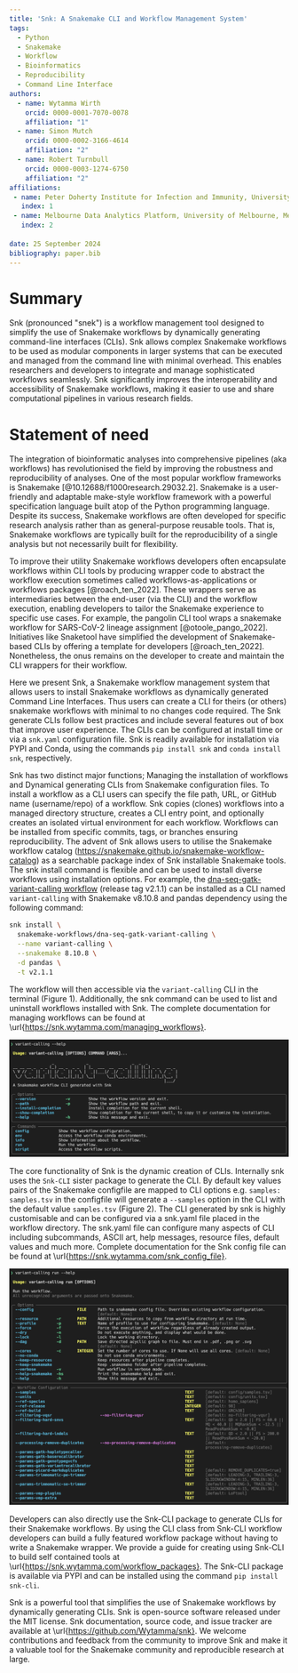 ```yaml
---
title: 'Snk: A Snakemake CLI and Workflow Management System'
tags:
  - Python
  - Snakemake
  - Workflow
  - Bioinformatics
  - Reproducibility
  - Command Line Interface
authors:
  - name: Wytamma Wirth
    orcid: 0000-0001-7070-0078
    affiliation: "1"
  - name: Simon Mutch
    orcid: 0000-0002-3166-4614
    affiliation: "2"
  - name: Robert Turnbull
    orcid: 0000-0003-1274-6750
    affiliation: "2"
affiliations:
 - name: Peter Doherty Institute for Infection and Immunity, University of Melbourne, Australia
   index: 1
 - name: Melbourne Data Analytics Platform, University of Melbourne, Melbourne 3010, Australia
   index: 2

date: 25 September 2024
bibliography: paper.bib
---
```


# Summary

Snk (pronounced "snek") is a workflow management tool designed to simplify the use of Snakemake workflows by dynamically generating command-line interfaces (CLIs). Snk allows complex Snakemake workflows to be used as modular components in larger systems that can be executed and managed from the command line with minimal overhead. This enables researchers and developers to integrate and manage sophisticated workflows seamlessly. Snk significantly improves the interoperability and accessibility of Snakemake workflows, making it easier to use and share computational pipelines in various research fields.

# Statement of need

The integration of bioinformatic analyses into comprehensive pipelines (aka workflows) has revolutionised the field by improving the robustness and reproducibility of analyses. One of the most popular workflow frameworks is Snakemake [@10.12688/f1000research.29032.2]. Snakemake is a user-friendly and adaptable make-style workflow framework with a powerful specification language built atop of the Python programming language. Despite its success, Snakemake workflows are often developed for specific research analysis rather than as general-purpose reusable tools. That is, Snakemake workflows are typically built for the reproducibility of a single analysis but not necessarily built for flexibility. 

To improve their utility Snakemake workflows developers often encapsulate workflows within CLI tools by producing wrapper code to abstract the workflow execution sometimes called workflows-as-applications or workflows packages [@roach_ten_2022]. These wrappers serve as intermediaries between the end-user (via the CLI) and the workflow execution, enabling developers to tailor the Snakemake experience to specific use cases. For example, the pangolin CLI tool wraps a snakemake workflow for SARS-CoV-2 lineage assignment [@otoole_pango_2022]. Initiatives like Snaketool have simplified the development of Snakemake-based CLIs by offering a template for developers [@roach_ten_2022]. Nonetheless, the onus remains on the developer to create and maintain the CLI wrappers for their workflow.

Here we present Snk, a Snakemake workflow management system that allows users to install Snakemake workflows as dynamically generated Command Line Interfaces. Thus users can create a CLI for theirs (or others) snakemake workflows with minimal to no changes code required. The Snk generate CLIs follow best practices and include several features out of box that improve user experience. The CLIs can be configured at install time or via a `snk.yaml` configuration file. Snk is readily available for installation via PYPI and Conda, using the commands `pip install snk` and `conda install snk`, respectively.

Snk has two distinct major functions; Managing the installation of workflows and Dynamical generating CLIs from Snakemake configuration files. To install a workflow as a CLI users can specify the file path, URL, or GitHub name (username/repo) of a workflow. Snk copies (clones) workflows into a managed directory structure, creates a CLI entry point, and optionally creates an isolated virtual environment for each workflow. Workflows can be installed from specific commits, tags, or branches ensuring reproducibility. The advent of Snk allows users to utilise the Snakemake workflow catalog (https://snakemake.github.io/snakemake-workflow-catalog) as a searchable package index of Snk installable Snakemake tools. The snk install command is flexible and can be used to install diverse workflows using installation options. For example, the [dna-seq-gatk-variant-calling workflow](https://github.com/snakemake-workflows/dna-seq-gatk-variant-calling) (release tag v2.1.1) can be installed as a CLI named `variant-calling` with Snakemake v8.10.8 and pandas dependency using the following command:

```bash
snk install \
  snakemake-workflows/dna-seq-gatk-variant-calling \
  --name variant-calling \
  --snakemake 8.10.8 \
  -d pandas \
  -t v2.1.1
```

The workflow will then accessible via the `variant-calling` CLI in the terminal (Figure 1). Additionally, the snk command can be used to list and uninstall workflows installed with Snk. The complete documentation for managing workflows can be found at \url{https://snk.wytamma.com/managing_workflows}.

![The `variant-calling` CLI generated by Snk.](docs/images/variant-calling-cli.png)

The core functionality of Snk is the dynamic creation of CLIs. Internally snk uses the `Snk-CLI` sister package to generate the CLI. By default key values pairs of the Snakemake configfile are mapped to CLI options e.g. `samples: samples.tsv` in the configfile will generate a `--samples` option in the CLI with the default value `samples.tsv` (Figure 2). The CLI generated by snk is highly customisable and can be configured via a snk.yaml file placed in the workflow directory. The snk.yaml file can configure many aspects of CLI including subcommands, ASCII art, help messages, resource files, default values and much more. Complete documentation for the Snk config file can be found at \url{https://snk.wytamma.com/snk_config_file}.

![The the run command of the `variant-calling` CLI dynamically generated from the Snakemake configfile. Several standard options are provided in the Options section e.g. `--dry` (equivalent to Snakemakes `--dry-run`), `--dag` to create a dag plot of the output, and `--cores` witch defaults to all. The Workflow Configuration section contains the options dynamically generated from the configfile. Snk-CLI automatically infers the defaults and types of the options and creates flags for boolean options.](docs/images/variant-calling-cli-run.png)

Developers can also directly use the Snk-CLI package to generate CLIs for their Snakemake workflows. By using the CLI class from Snk-CLI workflow developers can build a fully featured workflow package without having to write a Snakemake wrapper. We provide a guide for creating using Snk-CLI to build self contained tools at \url{https://snk.wytamma.com/workflow_packages}. The Snk-CLI package is available via PYPI and can be installed using the command `pip install snk-cli`. 

Snk is a powerful tool that simplifies the use of Snakemake workflows by dynamically generating CLIs. Snk is open-source software released under the MIT license. Snk documentation, source code, and issue tracker are available at \url{https://github.com/Wytamma/snk}. We welcome contributions and feedback from the community to improve Snk and make it a valuable tool for the Snakemake community and reproducible research at large.